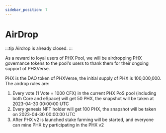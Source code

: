 ```yaml
---
sidebar_position: 7
---
```


# AirDrop

:::tip Airdrop is already closed.
:::

As a reward to loyal users of PHX Pool, we will be airdropping PHX governance tokens to the pool's users to thank them for their ongoing support of PHXVerse. 

PHX is the DAO token of PHXVerse, the initial supply of PHX is 100,000,000. The airdrop rules are:

1. Every vote (1 Vote = 1000 CFX) in the current PHX PoS pool (including both Core and eSpace) will get 50 PHX, the snapshot will be taken at 2023-04-30 00:00:00 UTC
2. Every genesis NFT holder will get 100 PHX, the snapshot will be taken on 2023-04-30 00:00:00 UTC
3. After PHX v2 is launched stake farming will be started, and everyone can mine PHX by participating in the PHX v2